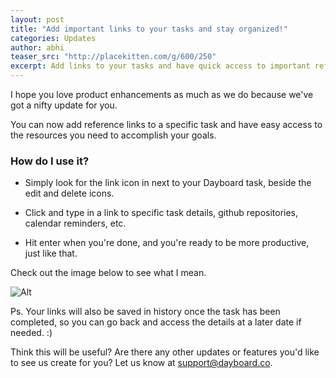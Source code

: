 ```yaml
---
layout: post
title: "Add important links to your tasks and stay organized!"
categories: Updates
author: abhi
teaser_src: "http://placekitten.com/g/600/250"
excerpt: Add links to your tasks and have quick access to important references via your Dayboard task list.
---
```


I hope you love product enhancements as much as we do because we've got a nifty update for you.

You can now add reference links to a specific task and have easy access to the resources you need to accomplish your goals.

### How do I use it?

- Simply look for the link icon in next to your Dayboard task, beside the edit and delete icons.

- Click and type in a link to specific task details, github repositories, calendar reminders, etc.

- Hit enter when you're done, and you're ready to be more productive, just like that.

Check out the image below to see what I mean.

![Alt](/assets/images/product/reference-link.png "Add Reference Links")

Ps. Your links will also be saved in history once the task has been completed, so you can go back and access the details at a later date if needed. :)

Think this will be useful? Are there any other updates or features you'd like to see us create for you? Let us know at support@dayboard.co.